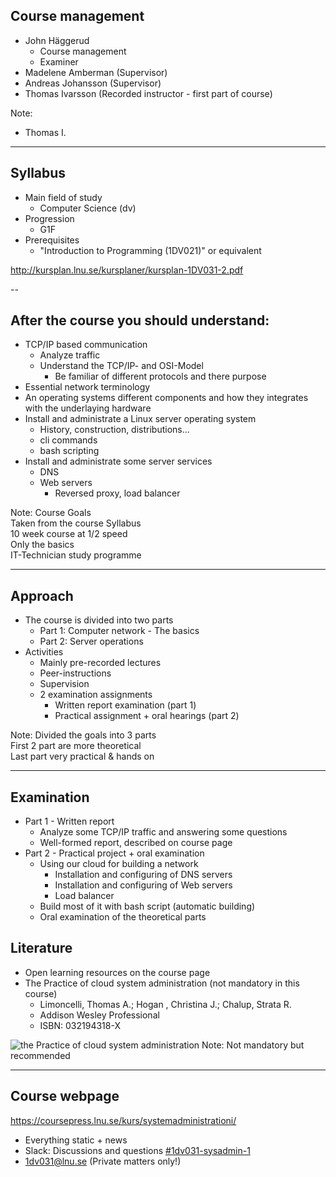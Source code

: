 <!-- Course management -->
## Course management

* John Häggerud 
  * Course management
  * Examiner
* Madelene Amberman (Supervisor)
* Andreas Johansson (Supervisor)
* Thomas Ivarsson (Recorded instructor - first part of course)



<!-- {_class="table lnu-course-management"} -->
Note:
* Thomas I.



---
<!-- Syllabus -->
## Syllabus

* Main field of study
  * Computer Science (dv)
* Progression
  * G1F
* Prerequisites
  * "Introduction to Programming (1DV021)" or equivalent


http://kursplan.lnu.se/kursplaner/kursplan-1DV031-2.pdf


--
<!-- Goals -->
## After the course you should understand:
<!-- {_style="font-size: 140%"} -->
* TCP/IP based communication
  * Analyze traffic
  * Understand the TCP/IP- and OSI-Model
    * Be familiar of different protocols and there purpose
* Essential network terminology
* An operating systems different components and how they integrates with the underlaying hardware
* Install and administrate a Linux server operating system
  * History, construction, distributions... 
  * cli commands
  * bash scripting
* Install and administrate some server services
  * DNS
  * Web servers
    * Reversed proxy, load balancer

<!-- {_class="lnu-font-size-80 lnu-margin-right-30"} -->
Note:
Course Goals <br />
Taken from the course Syllabus <br />
10 week course at 1/2 speed <br />
Only the basics <br />
IT-Technician study programme <br />


---
## Approach
* The course is divided into two parts
  * Part 1: Computer network - The basics
  * Part 2: Server operations
* Activities
  * Mainly pre-recorded lectures
  * Peer-instructions
  * Supervision
  * 2 examination assignments
    * Written report examination (part 1)
    * Practical assignment + oral hearings (part 2)

<!-- {_style="font-size: 90%"} -->
Note:
Divided the goals into 3 parts<br />
First 2 part are more theoretical <br />
Last part very practical & hands on


---
## Examination
* Part 1 - Written report
  * Analyze some TCP/IP traffic and answering some questions
  * Well-formed report, described on course page
* Part 2 - Practical project + oral examination
  * Using our cloud for building a network
    * Installation and configuring of DNS servers
    * Installation and configuring of Web servers
    * Load balancer
  * Build most of it with bash script (automatic building)
  * Oral examination of the theoretical parts


<!-- Literature -->
## Literature
* Open learning resources on the course page
* The Practice of cloud system administration (not mandatory in this course) 
  * Limoncelli, Thomas A.; Hogan , Christina J.; Chalup, Strata R.
  * Addison ­Wesley Professional
  * ISBN: 032194318-X

![the Practice of cloud system administration](https://images-na.ssl-images-amazon.com/images/I/51G5Uf3KmeL._SX382_BO1,204,203,200_.jpg)
Note:
Not mandatory but recommended<br />


---
<!-- webpage -->
## Course webpage
https://coursepress.lnu.se/kurs/systemadministrationi/
* Everything static + news
* Slack: Discussions and questions [#1dv031-sysadmin-1](https://coursepress.slack.com/archives/1dv031-sysadmin-1)
* 1dv031@lnu.se (Private matters only!)

<!-- {_style="margin-right: 25%"} -->

